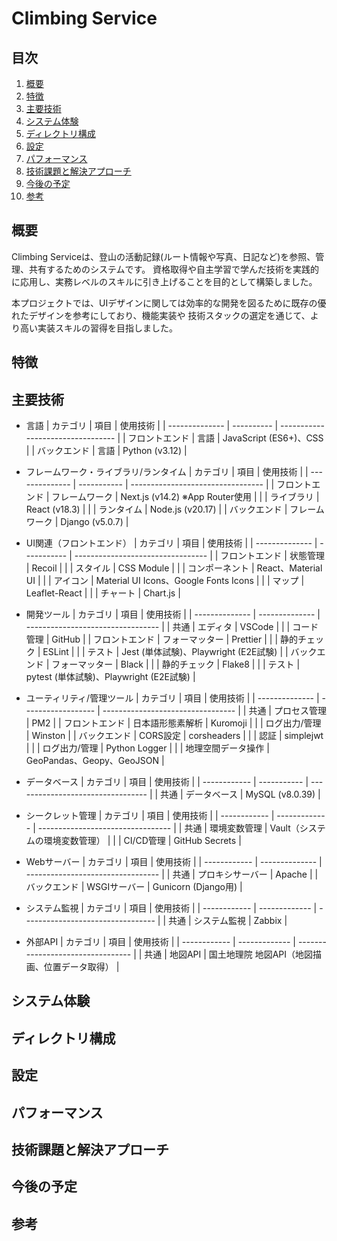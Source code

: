 # Climbing Service

## 目次
1. [概要](#概要)
1. [特徴](#特徴)
1. [主要技術](#主要技術)
1. [システム体験](#システム体験)
1. [ディレクトリ構成](#ディレクトリ構成)
1. [設定](#設定)
1. [パフォーマンス](#パフォーマンス)
1. [技術課題と解決アプローチ](#技術課題と解決アプローチ)
1. [今後の予定](#今後の予定)
1. [参考](#参考)

## 概要
Climbing Serviceは、登山の活動記録(ルート情報や写真、日記など)を参照、管理、共有するためのシステムです。
資格取得や自主学習で学んだ技術を実践的に応用し、実務レベルのスキルに引き上げることを目的として構築しました。

本プロジェクトでは、UIデザインに関しては効率的な開発を図るために既存の優れたデザインを参考にしており、機能実装や
技術スタックの選定を通じて、より高い実装スキルの習得を目指しました。

## 特徴


## 主要技術
- 言語
    | カテゴリ       | 項目       | 使用技術                          |
    | -------------- | ---------- | --------------------------------- |
    | フロントエンド | 言語       | JavaScript (ES6+)、CSS            |
    | バックエンド   | 言語       | Python (v3.12)                    |

- フレームワーク・ライブラリ/ランタイム
    | カテゴリ       | 項目        | 使用技術                          |
    | -------------- | ----------- | --------------------------------- |
    | フロントエンド | フレームワーク | Next.js (v14.2) ※App Router使用   |
    |                | ライブラリ    | React (v18.3)                     |
    |                | ランタイム    | Node.js (v20.17)                  |
    | バックエンド   | フレームワーク | Django (v5.0.7)                   |

- UI関連（フロントエンド）
    | カテゴリ       | 項目        | 使用技術                          |
    | -------------- | ----------- | --------------------------------- |
    | フロントエンド | 状態管理    | Recoil                            |
    |                | スタイル    | CSS Module                        |
    |                | コンポーネント | React、Material UI                |
    |                | アイコン    | Material UI Icons、Google Fonts Icons |
    |                | マップ      | Leaflet-React                     |
    |                | チャート    | Chart.js                          |

- 開発ツール
    | カテゴリ       | 項目           | 使用技術                          |
    | -------------- | -------------- | --------------------------------- |
    | 共通           | エディタ       | VSCode                            |
    |                | コード管理     | GitHub                            |
    | フロントエンド | フォーマッター | Prettier                          |
    |                | 静的チェック   | ESLint                            |
    |                | テスト         | Jest (単体試験)、Playwright (E2E試験) |
    | バックエンド   | フォーマッター | Black                             |
    |                | 静的チェック   | Flake8                            |
    |                | テスト         | pytest (単体試験)、Playwright (E2E試験) |

- ユーティリティ/管理ツール
    | カテゴリ       | 項目               | 使用技術                          |
    | -------------- | ------------------ | --------------------------------- |
    | 共通           | プロセス管理       | PM2                                |
    | フロントエンド | 日本語形態素解析   | Kuromoji                          |
    |                | ログ出力/管理      | Winston                           |
    | バックエンド   | CORS設定          | corsheaders                       |
    |                | 認証              | simplejwt                         |
    |                | ログ出力/管理      | Python Logger                     |
    |                | 地理空間データ操作 | GeoPandas、Geopy、GeoJSON         |

- データベース
    | カテゴリ     | 項目        | 使用技術                          |
    | ------------ | ----------- | --------------------------------- |
    | 共通         | データベース | MySQL (v8.0.39)                   |

- シークレット管理
    | カテゴリ     | 項目          | 使用技術                          |
    | ------------ | ------------- | --------------------------------- |
    | 共通         | 環境変数管理  | Vault（システムの環境変数管理）    |
    |              | CI/CD管理     | GitHub Secrets                    |

- Webサーバー
    | カテゴリ     | 項目           | 使用技術                          |
    | ------------ | -------------- | --------------------------------- |
    | 共通         | プロキシサーバー | Apache                            |
    | バックエンド | WSGIサーバー   | Gunicorn (Django用)               |

- システム監視
    | カテゴリ     | 項目          | 使用技術                          |
    | ------------ | ------------- | --------------------------------- |
    | 共通         | システム監視  | Zabbix                            |

- 外部API
    | カテゴリ     | 項目          | 使用技術                          |
    | ------------ | ------------- | --------------------------------- |
    | 共通         | 地図API      | 国土地理院 地図API（地図描画、位置データ取得） |


## システム体験

## ディレクトリ構成

## 設定

## パフォーマンス

## 技術課題と解決アプローチ

## 今後の予定

## 参考
